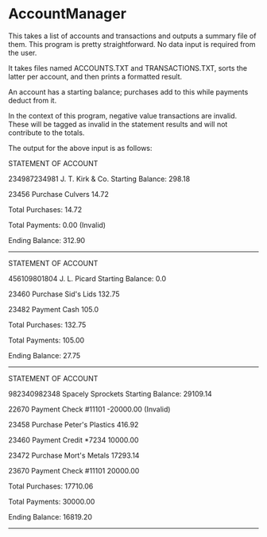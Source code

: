 # AccountManager
This takes a list of accounts and transactions and outputs a summary file of them.
This program is pretty straightforward. No data input is required from the user.

It takes files named ACCOUNTS.TXT and TRANSACTIONS.TXT, sorts the latter per account, and then prints a formatted result.

An account has a starting balance; purchases add to this while payments deduct from it.

In the context of this program, negative value transactions are invalid. These will be tagged as invalid in the statement results and will not contribute to the totals.

The output for the above input is as follows:

STATEMENT OF ACCOUNT

234987234981       J. T. Kirk & Co.   Starting Balance: 298.18


23456   Purchase    Culvers              14.72


Total Purchases:              14.72

Total Payments:      0.00 (Invalid)

Ending Balance:              312.90

*********************************************************
STATEMENT OF ACCOUNT

456109801804       J. L. Picard   Starting Balance: 0.0


23460   Purchase    Sid's Lids           132.75

23482   Payment     Cash                  105.0

Total Purchases:     132.75

Total Payments:      105.00

Ending Balance:       27.75
*********************************************************
STATEMENT OF ACCOUNT

982340982348       Spacely Sprockets   Starting Balance: 29109.14

22670   Payment     Check #11101         -20000.00 (Invalid)

23458   Purchase    Peter's Plastics                  416.92

23460   Payment     Credit *7234                    10000.00

23472   Purchase    Mort's Metals                   17293.14

23670   Payment     Check #11101                    20000.00

Total Purchases:     17710.06

Total Payments:      30000.00

Ending Balance:      16819.20
*********************************************************
